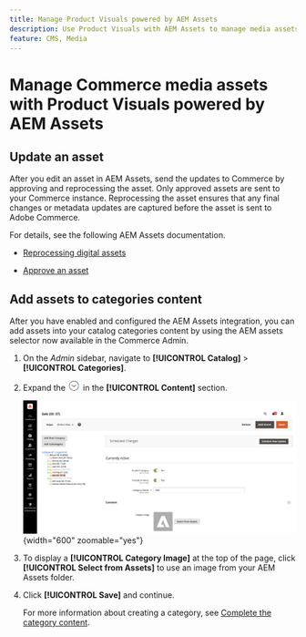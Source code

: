 ```yaml
---
title: Manage Product Visuals powered by AEM Assets
description: Use Product Visuals with AEM Assets to manage media assets for your storefront.
feature: CMS, Media
---
```


# Manage Commerce media assets with Product Visuals powered by AEM Assets

<!--In ACAP-844, this topic was linked to from the Commerce Admin products images and videos when the Assets integration is enabled. If the URL to the topic changes, be sure to add a redirect.-->

## Update an asset

After you edit an asset in AEM Assets, send the updates to Commerce by approving and reprocessing the asset. Only approved assets are sent to your Commerce instance. Reprocessing the asset ensures that any final changes or metadata updates are captured before the asset is sent to Adobe Commerce.

For details, see the following AEM Assets documentation.

- [Reprocessing digital assets](https://experienceleague.adobe.com/en/docs/experience-manager-cloud-service/content/assets/manage/reprocessing)

- [Approve an asset](https://experienceleague.adobe.com/en/docs/experience-manager-cloud-service/content/assets/dynamicmedia/dynamic-media-open-apis/approve-assets)

## Add assets to categories content

After you have enabled and configured the AEM Assets integration, you can  add assets into your catalog categories content by using the AEM assets selector now available in the Commerce Admin.

1. On the _Admin_ sidebar, navigate to **[!UICONTROL Catalog]** > **[!UICONTROL Categories]**.

1. Expand the ![Expansion selector](../assets/icon-display-expand.png) in the **[!UICONTROL Content]** section.

   ![Category content](./assets/aem-assets-manage-categories.png){width="600" zoomable="yes"}

1. To display a **[!UICONTROL Category Image]** at the top of the page, click **[!UICONTROL Select from Assets]** to use an image from your AEM Assets folder.

1. Click **[!UICONTROL Save]** and continue.

   For more information about creating a category, see [Complete the category content](https://experienceleague.adobe.com/en/docs/commerce-admin/catalog/categories/create/category-create#step-3-complete-the-category-content).

